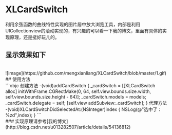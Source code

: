 # XLCardSwitch
利用余弦函数的曲线特性实现的图片居中放大浏览工具，内部是利用UICollectionview的滚动实现的，有兴趣的可以看一下我的博文，里面有具体的实现原理，还是挺好玩儿的。
 <br>
## 显示效果如下 
 <br>
 ![image](https://github.com/mengxianliang/XLCardSwitch/blob/master/1.gif)
 <br>
## 使用方法 
<br>
```objc
创建方法
-(void)addCardSwitch
{
    _cardSwitch = [[XLCardSwitch alloc] initWithFrame:CGRectMake(0, 64, self.view.bounds.size.width, self.view.bounds.size.height - 64)];
    _cardSwitch.models = models;
    _cardSwitch.delegate = self;
    [self.view addSubview:_cardSwitch];
}
代理方法
-(void)XLCardSwitchDidSelectedAt:(NSInteger)index
{
    NSLog(@"选中了：%zd",index);
}
```
<br>
### 实现原理请参考[我的博文](http://blog.csdn.net/u013282507/article/details/54136812) 

